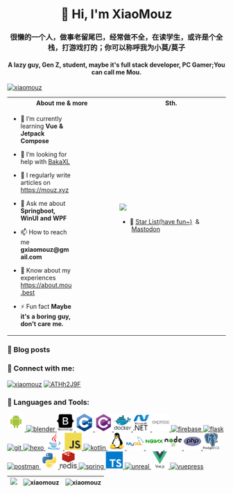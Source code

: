 <h1 align="center">👋 Hi, I'm XiaoMouz</h1>
<h3 align="center">很懒的一个人，做事老留尾巴，经常做不全，在读学生，或许是个全栈，打游戏打的；你可以称呼我为小莫/莫子</h3>
<h4 align="center">A lazy guy, Gen Z, student, maybe it's full stack developer, PC Gamer;You can call me Mou. </h4>

<p align="left"> <a href="https://twitter.com/xiaomouz" target="blank"><img src="https://img.shields.io/twitter/follow/xiaomouz?logo=twitter&style=for-the-badge" alt="xiaomouz" /></a> </p>
<table>
    <tr>
        <th>
            About me & more
        </th>
        <th>
            Sth.
            </td>
        </th>
    <tr>
        <td width="50%">
            <div style="width:60%;">
                <ul>
                    <li>
                        <p>🌱 I’m currently learning <strong>Vue &amp; Jetpack Compose</strong></p>
                    </li>
                    <li>
                        <p>🤝 I’m looking for help with <a href="https://github.com/BakaXL-Launcher/BakaXL">BakaXL</a></p>
                    </li>
                    <li>
                        <p>📝 I regularly write articles on <a href="https://mouz.xyz">https://mouz.xyz</a></p>
                    </li>
                    <li>
                        <p>💬 Ask me about <strong>Springboot, WinUI and WPF</strong></p>
                    </li>
                    <li>
                        <p>📫 How to reach me <strong>gxiaomouz@gmail.com</strong></p>
                    </li>
                    <li>
                        <p>📄 Know about my experiences <a href="https://about.mou.best">https://about.mou.best</a></p>
                    </li>
                    <li>
                        <p>⚡ Fun fact <strong>Maybe it&#39;s a boring guy, don&#39;t care me.</strong></p>
                    </li>
                </ul>
            </div>
        </td>
        <td width="50%">
            <div style="width:100px"><a href="https://mou.best"><img src="https://user-images.githubusercontent.com/54032212/125687931-a207bb03-9160-42e2-b22e-713040ca8587.png" /></a></div>
          <ul>
            <li>
              <p>🌟 <a href="https://github.com/XiaoMouz?tab=stars">Star List(have fun~)</a>&nbsp; & &nbsp;<a rel="me" href="https://m.mou.best/@xiaomouz">Mastodon</a></p>
            </li>
          </ul>
        </td>
    </tr>
</table>

### 📕 Blog posts

<!-- BLOG-POST-LIST:START -->
<!-- BLOG-POST-LIST:END -->

<h3 align="left">🔗 Connect with me:</h3>
<p align="left">
<a href="https://twitter.com/xiaomouz" target="blank"><img align="center" src="https://raw.githubusercontent.com/rahuldkjain/github-profile-readme-generator/master/src/images/icons/Social/twitter.svg" alt="xiaomouz" height="30" width="40" /></a>
<a href="https://discord.gg/ATHh2J9F" target="blank"><img align="center" src="https://raw.githubusercontent.com/rahuldkjain/github-profile-readme-generator/master/src/images/icons/Social/discord.svg" alt="ATHh2J9F" height="30" width="40" /></a>
</p>

<h3 align="left">🔷 Languages and Tools:</h3>
<p align="left"> <a href="https://developer.android.com" target="_blank" rel="noreferrer"> <img src="https://raw.githubusercontent.com/devicons/devicon/master/icons/android/android-original-wordmark.svg" alt="android" width="40" height="40"/> </a> <a href="https://www.blender.org/" target="_blank" rel="noreferrer"> <img src="https://download.blender.org/branding/community/blender_community_badge_white.svg" alt="blender" width="40" height="40"/> </a> <a href="https://getbootstrap.com" target="_blank" rel="noreferrer"> <img src="https://raw.githubusercontent.com/devicons/devicon/master/icons/bootstrap/bootstrap-plain-wordmark.svg" alt="bootstrap" width="40" height="40"/> </a> <a href="https://www.w3schools.com/cpp/" target="_blank" rel="noreferrer"> <img src="https://raw.githubusercontent.com/devicons/devicon/master/icons/cplusplus/cplusplus-original.svg" alt="cplusplus" width="40" height="40"/> </a> <a href="https://www.w3schools.com/cs/" target="_blank" rel="noreferrer"> <img src="https://raw.githubusercontent.com/devicons/devicon/master/icons/csharp/csharp-original.svg" alt="csharp" width="40" height="40"/> </a> <a href="https://www.docker.com/" target="_blank" rel="noreferrer"> <img src="https://raw.githubusercontent.com/devicons/devicon/master/icons/docker/docker-original-wordmark.svg" alt="docker" width="40" height="40"/> </a> <a href="https://dotnet.microsoft.com/" target="_blank" rel="noreferrer"> <img src="https://raw.githubusercontent.com/devicons/devicon/master/icons/dot-net/dot-net-original-wordmark.svg" alt="dotnet" width="40" height="40"/> </a> <a href="https://expressjs.com" target="_blank" rel="noreferrer"> <img src="https://raw.githubusercontent.com/devicons/devicon/master/icons/express/express-original-wordmark.svg" alt="express" width="40" height="40"/> </a> <a href="https://firebase.google.com/" target="_blank" rel="noreferrer"> <img src="https://www.vectorlogo.zone/logos/firebase/firebase-icon.svg" alt="firebase" width="40" height="40"/> </a> <a href="https://flask.palletsprojects.com/" target="_blank" rel="noreferrer"> <img src="https://www.vectorlogo.zone/logos/pocoo_flask/pocoo_flask-icon.svg" alt="flask" width="40" height="40"/> </a> <a href="https://git-scm.com/" target="_blank" rel="noreferrer"> <img src="https://www.vectorlogo.zone/logos/git-scm/git-scm-icon.svg" alt="git" width="40" height="40"/> </a> <a href="hexo.io/" target="_blank" rel="noreferrer"> <img src="https://www.vectorlogo.zone/logos/hexoio/hexoio-icon.svg" alt="hexo" width="40" height="40"/> </a> <a href="https://www.java.com" target="_blank" rel="noreferrer"> <img src="https://raw.githubusercontent.com/devicons/devicon/master/icons/java/java-original.svg" alt="java" width="40" height="40"/> </a> <a href="https://developer.mozilla.org/en-US/docs/Web/JavaScript" target="_blank" rel="noreferrer"> <img src="https://raw.githubusercontent.com/devicons/devicon/master/icons/javascript/javascript-original.svg" alt="javascript" width="40" height="40"/> </a> <a href="https://kotlinlang.org" target="_blank" rel="noreferrer"> <img src="https://www.vectorlogo.zone/logos/kotlinlang/kotlinlang-icon.svg" alt="kotlin" width="40" height="40"/> </a> <a href="https://www.linux.org/" target="_blank" rel="noreferrer"> <img src="https://raw.githubusercontent.com/devicons/devicon/master/icons/linux/linux-original.svg" alt="linux" width="40" height="40"/> </a> <a href="https://www.mysql.com/" target="_blank" rel="noreferrer"> <img src="https://raw.githubusercontent.com/devicons/devicon/master/icons/mysql/mysql-original-wordmark.svg" alt="mysql" width="40" height="40"/> </a> <a href="https://www.nginx.com" target="_blank" rel="noreferrer"> <img src="https://raw.githubusercontent.com/devicons/devicon/master/icons/nginx/nginx-original.svg" alt="nginx" width="40" height="40"/> </a> <a href="https://nodejs.org" target="_blank" rel="noreferrer"> <img src="https://raw.githubusercontent.com/devicons/devicon/master/icons/nodejs/nodejs-original-wordmark.svg" alt="nodejs" width="40" height="40"/> </a> <a href="https://www.php.net" target="_blank" rel="noreferrer"> <img src="https://raw.githubusercontent.com/devicons/devicon/master/icons/php/php-original.svg" alt="php" width="40" height="40"/> </a> <a href="https://www.postgresql.org" target="_blank" rel="noreferrer"> <img src="https://raw.githubusercontent.com/devicons/devicon/master/icons/postgresql/postgresql-original-wordmark.svg" alt="postgresql" width="40" height="40"/> </a> <a href="https://postman.com" target="_blank" rel="noreferrer"> <img src="https://www.vectorlogo.zone/logos/getpostman/getpostman-icon.svg" alt="postman" width="40" height="40"/> </a> <a href="https://www.python.org" target="_blank" rel="noreferrer"> <img src="https://raw.githubusercontent.com/devicons/devicon/master/icons/python/python-original.svg" alt="python" width="40" height="40"/> </a> <a href="https://redis.io" target="_blank" rel="noreferrer"> <img src="https://raw.githubusercontent.com/devicons/devicon/master/icons/redis/redis-original-wordmark.svg" alt="redis" width="40" height="40"/> </a> <a href="https://spring.io/" target="_blank" rel="noreferrer"> <img src="https://www.vectorlogo.zone/logos/springio/springio-icon.svg" alt="spring" width="40" height="40"/> </a> <a href="https://www.typescriptlang.org/" target="_blank" rel="noreferrer"> <img src="https://raw.githubusercontent.com/devicons/devicon/master/icons/typescript/typescript-original.svg" alt="typescript" width="40" height="40"/> </a> <a href="https://unrealengine.com/" target="_blank" rel="noreferrer"> <img src="https://raw.githubusercontent.com/kenangundogan/fontisto/036b7eca71aab1bef8e6a0518f7329f13ed62f6b/icons/svg/brand/unreal-engine.svg" alt="unreal" width="40" height="40"/> </a> <a href="https://vuejs.org/" target="_blank" rel="noreferrer"> <img src="https://raw.githubusercontent.com/devicons/devicon/master/icons/vuejs/vuejs-original-wordmark.svg" alt="vuejs" width="40" height="40"/> </a> <a href="https://vuepress.vuejs.org/" target="_blank" rel="noreferrer"> <img src="https://v2.vuepress.vuejs.org/images/hero.png" alt="vuepress" width="40" height="40"/> </a> </p>

| <img src="https://my-readmqe-stats.vercel.app/api?username=XiaoMouz&show_icons=true&theme=cobalt" /> | <img align="center" src="https://github-readme-stats.vercel.app/api/top-langs?username=xiaomouz&show_icons=true&locale=en&layout=compact" alt="xiaomouz" /> | <img align="center" src="https://github-readme-streak-stats.herokuapp.com/?user=xiaomouz&" alt="xiaomouz" /> |
| --- | --- | --- |



